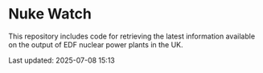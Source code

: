 # Nuke Watch

This repository includes code for retrieving the latest information available on the output of EDF nuclear power plants in the UK.

Last updated: 2025-07-08 15:13